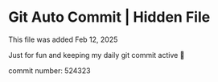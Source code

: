 # Git Auto Commit | Hidden File

This file was added Feb 12, 2025

Just for fun and keeping my daily git commit active 🤪

commit number: 524323

